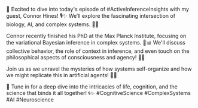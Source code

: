 🌟 Excited to dive into today's episode of #ActiveInferenceInsights with my guest, Connor Hines! 🎙️✨ We’ll explore the fascinating intersection of biology, AI, and complex systems. 🧬🤖

Connor recently finished his PhD at the Max Planck Institute, focusing on the variational Bayesian inference in complex systems. 🧠📊 We'll discuss collective behavior, the role of context in inference, and even touch on the philosophical aspects of consciousness and agency! 🤔💭

Join us as we unravel the mysteries of how systems self-organize and how we might replicate this in artificial agents! 🧩💡

🔗 Tune in for a deep dive into the intricacies of life, cognition, and the science that binds it all together! 🌀✨ #CognitiveScience #ComplexSystems #AI #Neuroscience
